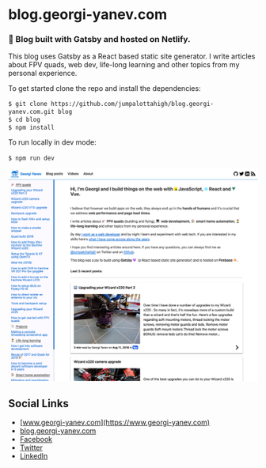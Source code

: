 # blog.georgi-yanev.com

### :orange_book: Blog built with Gatsby and hosted on Netlify.

This blog uses Gatsby as a React based static site generator. I write articles about FPV quads, web dev, life-long learning and other topics from my personal experience.

To get started clone the repo and install the dependencies:

```
$ git clone https://github.com/jumpalottahigh/blog.georgi-yanev.com.git blog
$ cd blog
$ npm install
```

To run locally in dev mode:

`$ npm run dev`

<img src="blog.georgi-yanev.com-preview.png">

## Social Links

- [www.georgi-yanev.com](https://www.georgi-yanev.com)
- [blog.georgi-yanev.com](https://blog.georgi-yanev.com)
- [Facebook](https://www.facebook.com/jumpalottahigh/)
- [Twitter](https://www.twitter.com/jumpalottahigh/)
- [LinkedIn](https://www.linkedin.com/in/yanevgeorgi/)
